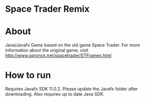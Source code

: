 # Space Trader Remix
# About
Java/Javafx Game based on the old game Space Trader. For more information about the original game, visit http://www.spronck.net/spacetrader/STFrames.html
# How to run
Requires Javafx SDK 11.0.2. Please update the Javafx folder after downloading. Also requires up to date Java SDK.
